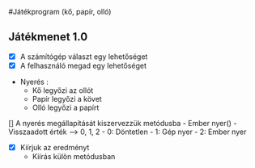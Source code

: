 #Játékprogram (kő, papír, olló)

## Játékmenet 1.0
- [x] A számítógép választ egy lehetőséget
- [x] A felhasználó megad egy lehetőséget
- Nyerés :
	- Kő legyőzi az ollót
	- Papír legyőzi a követ
	- Olló legyőzi a papírt

 [] A nyerés megállapítását kiszervezzük metódusba
	- Ember nyer()
	- Visszaadott érték --> 0, 1, 2
	- 0: Döntetlen
	- 1: Gép nyer
	- 2: Ember nyer
- [x] Kiírjuk az eredményt
	- Kiírás külön metódusban